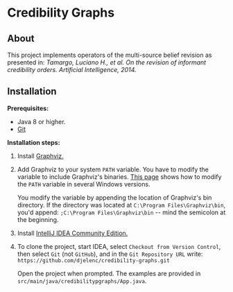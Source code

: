 # Credibility Graphs

## About

This project implements operators of the multi-source belief revision as presented in:
_Tamargo, Luciano H., et al. On the revision of informant credibility orders. Artificial Intelligence, 2014._
 

## Installation

**Prerequisites:**

* Java 8 or higher. 
* [Git](https://git-scm.com/download/win)

**Installation steps:**

1. Install [Graphviz.](https://graphviz.gitlab.io/_pages/Download/Download_windows.html)

2. Add Graphviz to your system `PATH` variable. You have to modify the variable to include
   Graphviz's binaries. [This page](https://www.computerhope.com/issues/ch000549.htm) shows
   how to modify the `PATH` variable in several Windows versions.

   You modify the variable by appending the location of Graphviz's bin directory. If the
   directory was located at `C:\Program Files\Graphviz\bin`, you'd append: 
   `;C:\Program Files\Graphviz\bin`  -- mind the semicolon at the beginning.

3. Install [IntelliJ IDEA Community Edition.](https://www.jetbrains.com/idea/download)

4. To clone the project, start IDEA, select `Checkout from Version Control`, then select `Git`
   (not `GitHub`), and in the `Git Repository URL` write:
   `https://github.com/djelenc/credibility-graphs.git`

   Open the project when prompted. The examples are provided in
   `src/main/java/credibilitypgraphs/App.java`.
